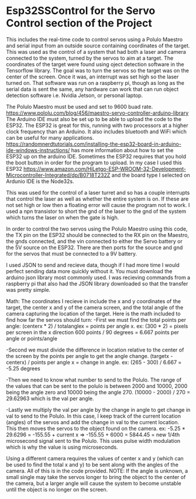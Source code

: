 # Esp32SSControl for the Servo Control section of the Project
This includes the real-time code to control servos using a Polulo Maestro and serial input from an outside source containing coordinates of the target. This was used as the control of a system that had both a laser and camera connected to the system, turned by the servos to aim at a target. The coordinates of the target were found using oject detection software in the Tensorflow library. The goal was to turn the servos so the target was on the center of the screen. Once it was, an interrupt was set high so the laser turned on. That software was run on a raspberry pi, though as long as the serial data is sent the same, any hardware can work that can run object detection software i.e. Nvidia Jetson, or personal laptop. 

The Polulo Maestro must be used and set to 9600 buad rate. https://www.pololu.com/blog/456/maestro-servo-controller-arduino-library
The Arduino IDE must also be set up to be able to upload the code to the ESP32. The ESP32 is great for this, running with two processors at a higher clock frequency than an Arduino.
It also includes bluetooth and WiFi which can be useful for many applications.
https://randomnerdtutorials.com/installing-the-esp32-board-in-arduino-ide-windows-instructions/ has more information about how to set the ESP32 up on the arduino IDE.
Sometimes the ESP32 requires that you hold the boot button in order for the program to upload. 
In my case I used this ESP32 https://www.amazon.com/HiLetgo-ESP-WROOM-32-Development-Microcontroller-Integrated/dp/B0718T232Z and the board type I selected on Ardunio IDE is the Node32s. 

This was used for the control of a laser turret and so has a couple interrupts that control the laser as well as whether the entire system is on. If these are not set high or low then a floating error will cause the program not to work. I used a npn transistor to short the gnd of the laser to the gnd of the system which turns the laser on when the gate is high.
 

In order to control the two servos using the Polulo Maestro using this code, the TX pin on the ESP32 should be connected to the RX pin on the Maestro, the gnds connected, and the vin connected to either the Servo battery or the 5V source on the ESP32. 
There are then ports for the source and gnd for the servos that must be connected to a 9V battery. 

I used JSON to send and recieve data, though if I had more time I would perfect sending data more quickly without it. You must download the arduino json library most commonly used. I was recieving commands from a raspberry pi that also had the JSON library downloaded so that the transfer was pretty simple.


Math:
The coordinates I recieve in include the x and y coordinates of the target, the center x and y of the camera screen, and the total angle of the camera capturing the location of the target. Here is the math included to find how far the servos should turn:
-First we must find the total points per angle:
  (centerx * 2) / totalanglex = points per angle x.
  ex: (300 * 2) = pixels per screen in the x direction 
  600 points / 90 degrees = 6.667 points per angle or points/angle
  
-Second we must divide the difference in location relative to the center of the screen by the points per angle to get the angle change.
  (targetx - centerx) / points per angle x = change in angle.
  ex: (265 - 300) / 6.667 = -5.25 degrees
  
-Then we need to know what number to send to the Polulo. The range of the values that can be sent to the polulo is between 2000 and 10000, 2000 being the angle zero and 10000 being the angle 270. 
  (10000 - 2000) / 270 = 29.62963 which is the val per angle.
  
-Lastly we multiply the val per angle by the change in angle to get change in val to send to the Polulo. 
In this case, I keep track of the current location (angles) of the servos and add the change in val to the current location. 
This then moves the servos to the object found on the camera.
  ex: -5.25 * 29.6296 = -155.55 + current x => -155.55 + 6000 = 5844.45 = new 1/4th microsecond signal sent to the Polulo. This uses pulse width modulation which is why the value is using microseconds.
  
Using a different camera requires the values of center x and y (which can be used to find the total x and y) to be sent along with the angles of the camera. All of this is in the code provided.
NOTE: If the angle is unknown, a small single may take the servos longer to bring the object to the center of the camera, but a larger angle will cause the system to become unstable until the object is no longer on the screen. 



